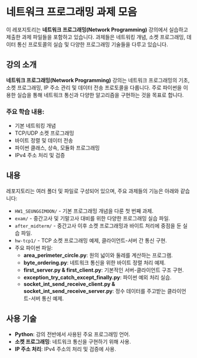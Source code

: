# 네트워크 프로그래밍 과제 모음

이 레포지토리는 **네트워크 프로그래밍(Network Programming)** 강의에서 실습하고 제출한 과제 파일들을 포함하고 있습니다. 과제들은 네트워킹 개념, 소켓 프로그래밍, 데이터 통신 프로토콜의 실습 및 다양한 프로그래밍 기술들을 다루고 있습니다.

## 강의 소개
**네트워크 프로그래밍(Network Programming)** 강의는 네트워크 프로그래밍의 기초, 소켓 프로그래밍, IP 주소 관리 및 데이터 전송 프로토콜을 다룹니다. 주로 파이썬을 이용한 실습을 통해 네트워크 통신과 다양한 알고리즘을 구현하는 것을 목표로 합니다.

### 주요 학습 내용:
- 기본 네트워킹 개념
- TCP/UDP 소켓 프로그래밍
- 바이트 정렬 및 데이터 전송
- 파이썬 클래스, 상속, 모듈화 프로그래밍
- IPv4 주소 처리 및 검증

## 내용
레포지토리는 여러 폴더 및 파일로 구성되어 있으며, 주요 과제들의 기능은 아래와 같습니다:

- `HW1_SEUNGGIMOON/` - 기본 프로그래밍 개념을 다룬 첫 번째 과제.
- `exam/` - 중간고사 및 기말고사 대비를 위한 다양한 프로그래밍 실습 파일.
- `after_midterm/` - 중간고사 이후 소켓 프로그래밍과 바이트 처리에 중점을 둔 실습 파일.
- `hw-tcp1/` - TCP 소켓 프로그래밍 예제, 클라이언트-서버 간 통신 구현.
- 주요 파이썬 파일:
  - **area_perimeter_circle.py**: 원의 넓이와 둘레를 계산하는 프로그램.
  - **byte_ordering.py**: 네트워크 통신을 위한 바이트 정렬 처리 예제.
  - **first_server.py & first_client.py**: 기본적인 서버-클라이언트 구조 구현.
  - **exception_try_catch_except_finally.py**: 파이썬 예외 처리 실습.
  - **socket_int_send_receive_client.py & socket_int_send_receive_server.py**: 정수 데이터를 주고받는 클라이언트-서버 통신 예제.

## 사용 기술
- **Python**: 강의 전반에서 사용된 주요 프로그래밍 언어.
- **소켓 프로그래밍**: 네트워크 통신을 구현하기 위해 사용.
- **IP 주소 처리**: IPv4 주소의 처리 및 검증에 사용.
